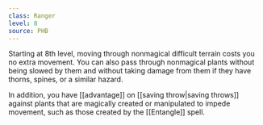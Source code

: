 ```yaml
---
class: Ranger
level: 8
source: PHB
---
```


Starting at 8th level, moving through nonmagical difficult terrain costs you no extra movement. You can also pass through nonmagical plants without being slowed by them and without taking damage from them if they have thorns, spines, or a similar hazard.

In addition, you have [[advantage]] on [[saving throw|saving throws]] against plants that are magically created or manipulated to impede movement, such as those created by the [[Entangle]] spell.
